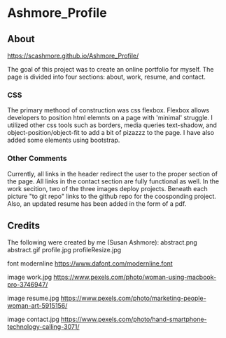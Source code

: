 # Ashmore_Profile

## About
https://scashmore.github.io/Ashmore_Profile/

The goal of this project was to create an online portfolio for myself. The page is divided into four sections: about, work, resume, and contact.

### CSS

The primary methood of construction was css flexbox. Flexbox allows developers to position html elemnts on a page with 'minimal' struggle. I utilized other css tools such as borders, media queries text-shadow, and object-position/object-fit to add a bit of pizazzz to the page. I have also added some elements using bootstrap.

### Other Comments

Currently, all links in the header redirect the user to the proper section of the page. All links in the contact section are fully functional as well. In the work secition, two of the three images deploy projects. Beneath each picture "to git repo" links to the github repo for the coosponding project. Also, an updated resume has been added in the form of a pdf.


## Credits

The following were created by me (Susan Ashmore): abstract.png abstract.gif profile.jpg profileResize.jpg

font modernline
https://www.dafont.com/modernline.font

image work.jpg
https://www.pexels.com/photo/woman-using-macbook-pro-3746947/

image resume.jpg
https://www.pexels.com/photo/marketing-people-woman-art-5915156/

image contact.jpg
https://www.pexels.com/photo/hand-smartphone-technology-calling-3071/
